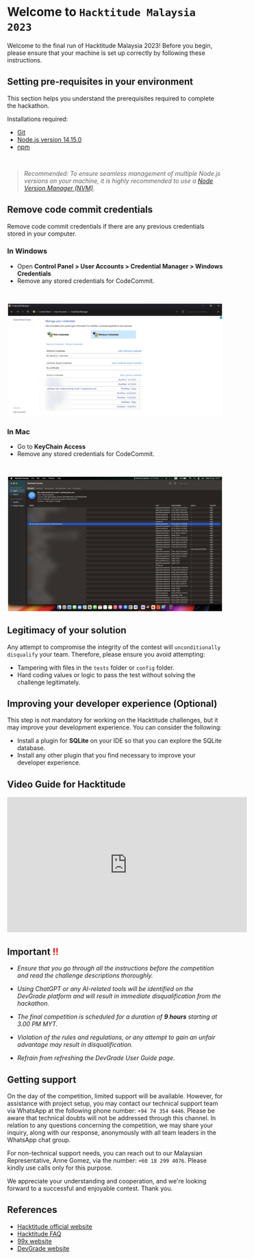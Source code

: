 # Welcome to `Hacktitude Malaysia 2023`

Welcome to the final run of Hacktitude Malaysia 2023! Before you begin, please ensure that your machine is set up correctly by following these instructions.

## Setting pre-requisites in your environment

This section helps you understand the prerequisites required to complete the hackathon.

Installations required:
   - [Git](https://git-scm.com/downloads)
   - [Node.js version 14.15.0](https://nodejs.org/ja/blog/release/v14.15.0)
   - [npm](https://www.npmjs.com/)

<br>

> _Recommended: To ensure seamless management of multiple Node.js versions on your machine, it is highly recommended to use a [Node Version Manager (NVM)](https://github.com/nvm-sh/nvm)._

## Remove code commit credentials

Remove code commit credentials if there are any previous credentials stored in your computer.

### In Windows

* Open **Control Panel > User Accounts > Credential Manager > Windows Credentials**
* Remove any stored credentials for CodeCommit.

<br>

<p align="center">
  <img src="./images/Windows Credentials.png" width="500px">
</p>

### In Mac

* Go to **KeyChain Access**
* Remove any stored credentials for CodeCommit.

<br>

<p align="center">
  <img src="./images/MAC Credentials.png" width="500px">
</p>

## Legitimacy of your solution

Any attempt to compromise the integrity of the contest will `unconditionally disqualify` your team. Therefore, please ensure you avoid attempting:

- Tampering with files in the `tests` folder or `config` folder.
- Hard coding values or logic to pass the test without solving the challenge legitimately.

## Improving your developer experience (Optional)

This step is not mandatory for working on the Hacktitude challenges, but it may improve your development experience. You can consider the following:

- Install a plugin for **SQLite** on your IDE so that you can explore the SQLite database.
- Install any other plugin that you find necessary to improve your developer experience.

## Video Guide for Hacktitude

<iframe width="560" height="315" src="https://www.youtube.com/embed/g64E2xITyLE" title="YouTube video player" frameborder="0" allow="accelerometer; autoplay; clipboard-write; encrypted-media; gyroscope; picture-in-picture; web-share" allowfullscreen></iframe>

##  Important <span style='color: red;'>!!</span> 

* _Ensure that you go through all the instructions before the competition and read the challenge descriptions thoroughly._

* _Using ChatGPT or any AI-related tools will be identified on the DevGrade platform and will result in immediate disqualification from the hackathon._

* _The  final competition is scheduled for a duration of **9 hours** starting at 3.00 PM MYT._

* _Violation of the rules and regulations, or any attempt to gain an unfair advantage may result in disqualification._

* _Refrain from refreshing the DevGrade User Guide page._

## Getting support

On the day of the competition, limited support will be available. However, for assistance with project setup, you may contact our technical support team via WhatsApp at the following phone number: `+94 74 354 6446`. Please be aware that technical doubts will not be addressed through this channel. In relation to any questions concerning the competition, we may share your inquiry, along with our response, anonymously with all team leaders in the WhatsApp chat group.

For non-technical support needs, you can reach out to our Malaysian Representative, Anne Gomez, via the number: `+60 18 299 4076`. Please kindly use calls only for this purpose.

We appreciate your understanding and cooperation, and we're looking forward to a successful and enjoyable contest. Thank you.

## References

- [Hacktitude official website](https://www.hacktitude.io)
- [Hacktitude FAQ](https://www.hacktitude.io/faq)
- [99x website](https://99x.io)
- [DevGrade website](https://devgrade.io/)
